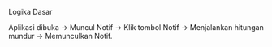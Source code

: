 Logika Dasar

Aplikasi dibuka → Muncul Notif → Klik tombol Notif → Menjalankan hitungan mundur → Memunculkan Notif.

